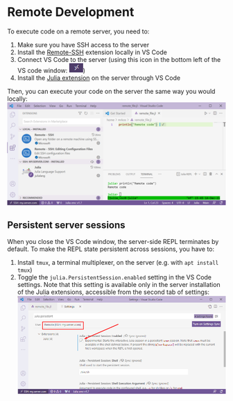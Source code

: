 # Remote Development

To execute code on a remote server, you need to:

1. Make sure you have SSH access to the server
2. Install the [Remote-SSH](https://marketplace.visualstudio.com/items?itemName=ms-vscode-remote.remote-ssh) extension locally in VS Code
3. Connect VS Code to the server (using this icon in the bottom left of the VS code window: ![Icon looking like vertically misaligned "><"](../images/remote/remote_icon.png))
4. Install the [Julia extension](https://marketplace.visualstudio.com/items?itemName=julialang.language-julia) on the server through VS Code

Then, you can execute your code on the server the same way you would locally:
![Example of the settings](../images/remote/remote_extensions.png)

## Persistent server sessions

When you close the VS Code window, the server-side REPL terminates by default. To make the REPL state persistent across sessions, you have to:

1. Install `tmux`, a terminal multiplexer, on the server (e.g. with `apt install tmux`)
2. Toggle the `julia.PersistentSession.enabled` setting in the VS Code settings. Note that this setting is available only in the server installation of the Julia extensions, accessible from the second tab of settings:
![Location of the persistent sessions setting](../images/remote/remote_persistent_session_setting.png)

